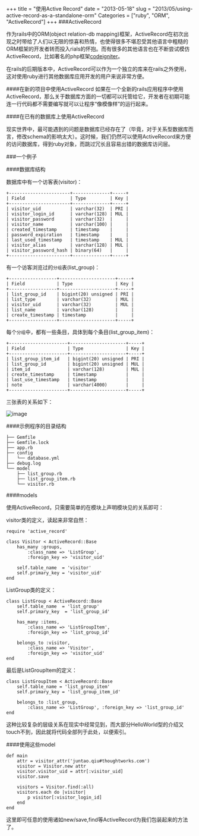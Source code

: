 +++
title = "使用Active Record"
date = "2013-05-18"
slug = "2013/05/using-active-record-as-a-standalone-orm"
Categories = ["ruby", "ORM", "ActiveRecord"]
+++
###ActiveRecord

作为rails中的ORM(object relation-db mapping)框架，ActiveRecord在初次出现之时带给了人们以无限的惊喜和热情，也使得很多不堪忍受其他语言中粗糙的ORM框架的开发者转而投入rials的怀抱。而有很多的其他语言也在不断尝试模仿ActiveRecord，比如著名的php框架[codeigniter](http://codeigniter.org.cn/)。

在rails的后期版本中，ActiveRecord可以作为一个独立的库来在rails之外使用，这对使用ruby进行其他数据库应用开发的用户来说非常方便。

####在新的项目中使用ActiveRecord
如果在一个全新的rails应用程序中使用ActiveRecord，那么关于数据库方面的一切都可以托管给它，开发者在初期可能连一行代码都不需要编写就可以让程序“像模像样”的运行起来。

####在已有的数据库上使用ActiveRecord

现实世界中，最可能遇到的问题是数据库已经存在了（毕竟，对于关系型数据库而言，修改schema的影响太大）。这时候，我们仍然可以使用ActiveRecord来方便的访问数据库，得到ruby对象，而跳过冗长且容易出错的数据库访问层。

###一个例子

####数据库结构

数据库中有一个访客表(visitor)：

```
+-----------------------+--------------+-----+
| Field                 | Type         | Key |
+-----------------------+--------------+-----+
| visitor_uid           | varchar(32)  | PRI |
| visitor_login_id      | varchar(128) | MUL |
| visitor_password      | varchar(32)  |     |
| visitor_name          | varchar(100) |     |
| created_timestamp     | timestamp    |     |
| password_expiration   | timestamp    |     |
| last_used_timestamp   | timestamp    | MUL |
| visitor_alias         | varchar(128) | MUL |
| visitor_password_hash | binary(64)   |     |
+-----------------------+--------------+-----+
```

有一个访客浏览过的`分组`表(list_group)：

```
+------------------+---------------------+-----+
| Field            | Type                | Key |
+------------------+---------------------+-----+
| list_group_id    | bigint(20) unsigned | PRI |
| list_type        | varchar(32)         | MUL |
| visitor_uid      | varchar(32)         | MUL |
| list_name        | varchar(128)        |     |
| create_timestamp | timestamp           |     |
+------------------+---------------------+-----+
```

每个`分组`中，都有一些条目，具体到每个条目(list_group_item)：

```
+----------------------+---------------------+-----+
| Field                | Type                | Key |
+----------------------+---------------------+-----+
| list_group_item_id   | bigint(20) unsigned | PRI |
| list_group_id        | bigint(20) unsigned | MUL |
| item_id              | varchar(128)        | MUL |
| create_timestamp     | timestamp           |     |
| last_use_timestamp   | timestamp           |     |
| note                 | varchar(4000)       |     |
+----------------------+---------------------+-----+
```

三张表的关系如下：

![image](/images/2013/05/active_record.png)


####示例程序的目录结构

```
├── Gemfile
├── Gemfile.lock
├── app.rb
├── config
│   └── database.yml
├── debug.log
└── model
    ├── list_group.rb
    ├── list_group_item.rb
    └── visitor.rb
```

####models

使用ActiveRecord，只需要简单的在模块上声明模块见的关系即可：

visitor类的定义，读起来非常自然：

```
require 'active_record'

class Visitor < ActiveRecord::Base
    has_many :groups, 
        :class_name => 'ListGroup', 
        :foreign_key => 'visitor_uid'

    self.table_name  = 'visitor'
    self.primary_key = 'visitor_uid'
end
```

ListGroup类的定义：

```
class ListGroup < ActiveRecord::Base
    self.table_name  = 'list_group'
    self.primary_key  = 'list_group_id'

    has_many :items, 
        :class_name => 'ListGroupItem', 
        :foreign_key => 'list_group_id'

    belongs_to :visitor, 
        :class_name => 'Visitor', 
        :foreign_key => 'visitor_uid'
end
```

最后是ListGroupItem的定义：

```
class ListGroupItem < ActiveRecord::Base
    self.table_name = 'list_group_item'
    self.primary_key = 'list_group_item_id'

    belongs_to :list_group, 
        :class_name => 'ListGroup', :foreign_key => 'list_group_id'
end
```

这种比较复杂的层级关系在现实中经常见到，而大部分HelloWorld型的介绍又touch不到，因此就将代码全部列于此处，以便索引。

####使用这些model

```
def main
    attr = visitor_attr('juntao.qiu#thoughtworks.com')
    visitor = Visitor.new attr
    visitor.visitor_uid = attr[:visitor_uid]
    visitor.save

    visitors = Visitor.find(:all)
    visitors.each do |visitor|
        p visitor[:visitor_login_id]
    end
end
```
这里即可任意的使用诸如new/save,find等ActiveRecord为我们包装起来的方法了。
